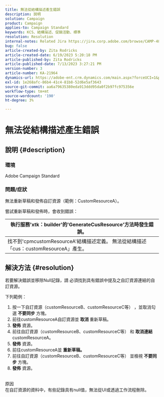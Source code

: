 ```yaml
---
title: 無法從結構描述產生錯誤
description: 說明
solution: Campaign
product: Campaign
applies-to: Campaign Standard
keywords: KCS、結構描述、促銷活動、標準
resolution: Resolution
internal-notes: Related Jira https://jira.corp.adobe.com/browse/CAMP-48246
bug: false
article-created-by: Zita Rodricks
article-created-date: 6/19/2023 5:20:18 PM
article-published-by: Zita Rodricks
article-published-date: 7/13/2023 3:27:21 PM
version-number: 3
article-number: KA-21964
dynamics-url: https://adobe-ent.crm.dynamics.com/main.aspx?forceUCI=1&pagetype=entityrecord&etn=knowledgearticle&id=c187ab8c-c50e-ee11-8f6d-6045bd006b3d
exl-id: 1e268afc-86b4-41c4-81b8-52d6e5af3643
source-git-commit: aa6a79635380eda913ddd95da0f2b97fc975356e
workflow-type: tm+mt
source-wordcount: '190'
ht-degree: 3%

---
```


# 無法從結構描述產生錯誤

## 說明 {#description}


### 環境

Adobe Campaign Standard

### 問題/症狀

無法重新草稿和發佈自訂資源（範例：CustomResourceA）。

嘗試重新草稿和發佈時，會收到錯誤：


| 執行服務&#39;xtk：builder&#39;的&#39;GenerateCusResource&#39;方法時發生錯誤。 |
| --- |
| 找不到&#39;cpmcustomResourceA&#39;結構描述定義。 無法從結構描述「cus：customResourceA」產生。 |





## 解決方法 {#resolution}


若要解決錯誤並移除Null記錄，請<b> </b>必須找到具有錯誤中提及之自訂資源連結的自訂資源。

下列範例：

1. 按一下自訂資源（customResourceB、customResourceC等） ，並取消勾選 <b>不要同步</b> 方塊。
2. 前往customResourceA自訂資源並 <b>取消 </b>重新草稿。
3. <b>發佈</b> 資源。
4. 前往自訂資源（customResourceB、customResourceC等） 和 <b>取消連結</b> customResourceA。
5. <b>發佈</b> 資源。
6. 前往customResourceA並 <b>重新草稿。</b>
7. 前往自訂資源（customResourceB、customResourceC等） 並檢視 <b>不要同步</b> 方塊。
8. <b>發佈</b> 資源。

<br>原因 <br>
在自訂資源的資料中，有些記錄具有null值，無法從UI或透過工作流程刪除。
